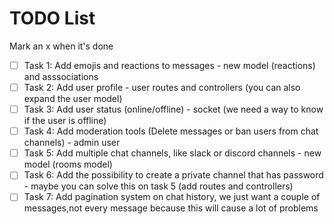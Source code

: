 # TODO List

Mark an x when it's done

- [ ] Task 1: Add emojis and reactions to messages - new model (reactions) and asssociations
- [ ] Task 2: Add user profile - user routes and controllers (you can also expand the user model)
- [ ] Task 3: Add user status (online/offline) - socket (we need a way to know if the user is offline)
- [ ] Task 4: Add moderation tools (Delete messages or ban users from chat channels) - admin user
- [ ] Task 5: Add multiple chat channels, like slack or discord channels - new model (rooms model) 
- [ ] Task 6: Add the possibility to create a private channel that has password - maybe you can solve this on task 5 (add routes and controllers)
- [ ] Task 7: Add pagination system on chat history, we just want a couple of messages,not every message because this will cause a lot of problems
